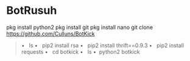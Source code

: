 # BotRusuh
 pkg install python2
pkg install git
pkg install nano
git clone https://github.com/Culluns/BotKick
>•   ls
>•   pip2 install rsa
>•   pip2 install thrift==0.9.3
>•   pip2 install requests
>•   cd botkick
>•   ls
>•  python2 botkick

